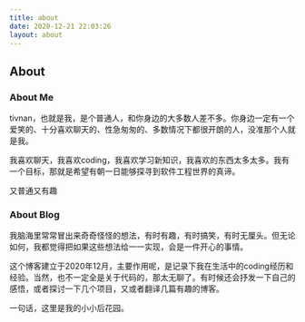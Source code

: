 ```yaml
---
title: about
date: 2020-12-21 22:03:26
layout: about
---
```


## About

### About Me

tivnan，也就是我，是个普通人，和你身边的大多数人差不多。你身边一定有一个爱笑的、十分喜欢聊天的、性急匆匆的、多数情况下都很开朗的人，没准那个人就是我。

我喜欢聊天，我喜欢coding，我喜欢学习新知识，我喜欢的东西太多太多。我有一个目标，那就是希望有朝一日能够探寻到软件工程世界的真谛。

又普通又有趣

### About Blog

我脑海里常常冒出来奇奇怪怪的想法，有时有趣，有时搞笑，有时无厘头。但无论如何，我都觉得把如果这些想法给一一实现，会是一件开心的事情。

这个博客建立于2020年12月，主要作用呢，是记录下我在生活中的coding经历和经验。当然，也不一定全是关于代码的，那太无聊了。有时候还会抒发一下自己的感悟，或者探讨一下几个项目，又或者翻译几篇有趣的博客。

一句话，这里是我的小小后花园。
